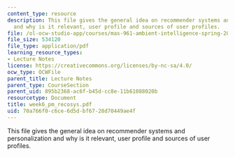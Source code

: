 ```yaml
---
content_type: resource
description: This file gives the general idea on recommender systems and personalization
  and why is it relevant, user profile and sources of user profiles.
file: /ol-ocw-studio-app/courses/mas-961-ambient-intelligence-spring-2005/70a766f0c6ce6d5dbf6728d70449ae4f_week6_pm_recosys.pdf
file_size: 534120
file_type: application/pdf
learning_resource_types:
- Lecture Notes
license: https://creativecommons.org/licenses/by-nc-sa/4.0/
ocw_type: OCWFile
parent_title: Lecture Notes
parent_type: CourseSection
parent_uid: 895b2368-ac6f-b45d-cc8e-11b61088020b
resourcetype: Document
title: week6_pm_recosys.pdf
uid: 70a766f0-c6ce-6d5d-bf67-28d70449ae4f
---
```

This file gives the general idea on recommender systems and personalization and why is it relevant, user profile and sources of user profiles.